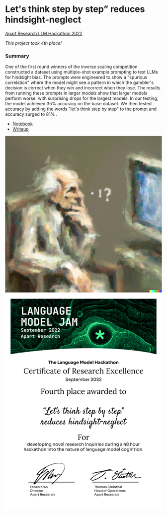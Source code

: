 # Let's think step by step” reduces hindsight-neglect
[Apart Research LLM Hackathon 2022](https://itch.io/jam/llm-hackathon)

*This project took 4th place!*

### Summary
One of the first round winners of the inverse scaling competition constructed a dataset using multiple-shot example prompting to test LLMs for hindsight bias. The prompts were engineered to show a "spurious correlation" where the model might see a pattern in which the gambler's decision is correct when they win and incorrect when they lose. The results from running these prompts in larger models show that larger models perform worse, with surprising drops for the largest models. In our testing, the model achieved 35% accuracy on the base dataset. We then tested accuracy by adding the words "let's think step by step" to the prompt and accuracy surged to 81% .


- [Notebook](https://github.com/tthoraldson/LLM_Hackathon/blob/main/project_notebook.ipynb)
- [Writeup](https://github.com/tthoraldson/LLM_Hackathon/blob/main/LMM_Hackathon_Final_submission.pdf)

![](assets/thinker.png)
![](assets/Certificate.png)
